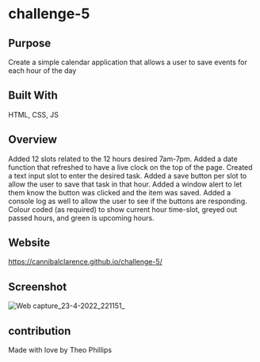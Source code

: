 # challenge-5

## Purpose
Create a simple calendar application that allows a user to save events for each hour of the day

## Built With
HTML, CSS, JS

## Overview
Added 12 slots related to the 12 hours desired 7am-7pm.
Added a date function that refreshed to have a live clock on the top of the page.
Created a text input slot to enter the desired task.
Added a save button per slot to allow the user to save that task in that hour.
Added a window alert to let them know the button was clicked and the item was saved.
Added a console log as well to allow the user to see if the buttons are responding.
Colour coded (as required) to show current hour time-slot, greyed out passed hours, and green is upcoming hours.

## Website
 https://cannibalclarence.github.io/challenge-5/

## Screenshot
![Web capture_23-4-2022_221151_](https://user-images.githubusercontent.com/100390351/164957662-c9d45ffb-c350-49a1-b394-9882a54d562a.jpeg)

## contribution
Made with love by Theo Phillips
